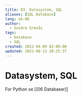 ```yaml
---
title: 03. Datasystem, SQL
aliases: [SQL Database]
lang: nb-NO
author:
  - Sondre Grønås
tags:
  - Database
  - SQL
created: 2022-04-09 02:00:00
updated: 2022-08-13 20:25:37
---
```

# Datasystem, SQL

For Python se [[06 Databaser]]